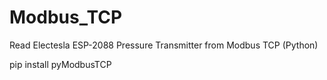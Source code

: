 # Modbus_TCP
Read Electesla ESP-2088 Pressure Transmitter from Modbus TCP (Python)

pip install pyModbusTCP
